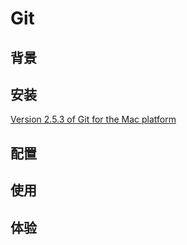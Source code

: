 # Git

## 背景

## 安装
[Version 2.5.3 of Git for the Mac platform](http://git-scm.com/download/mac)
## 配置

## 使用

## 体验

